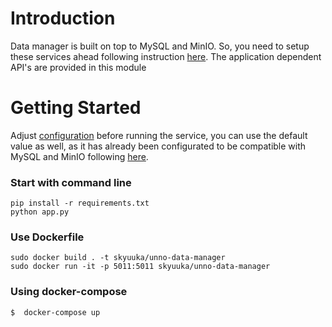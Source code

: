 # Introduction
Data manager is built on top to MySQL and MinIO. So, you need to setup these
services ahead following instruction [here](../..). The application dependent
API's are provided in this module

# Getting Started

Adjust [configuration](configuration/config.py) before running the service, you
can use the default value as well, as it has already been configurated to be
compatible with MySQL and MinIO following [here](../..).

### Start with command line
```
pip install -r requirements.txt
python app.py
```

### Use Dockerfile
```
sudo docker build . -t skyuuka/unno-data-manager
sudo docker run -it -p 5011:5011 skyuuka/unno-data-manager
```

### Using docker-compose
```bash
$  docker-compose up
```

